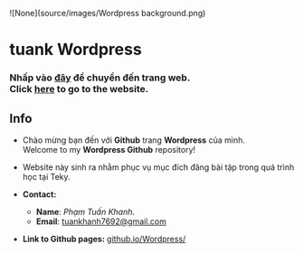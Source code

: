 ![None](source/images/Wordpress background.png)
# tuank Wordpress

### Nhấp vào [đây](https://tuankhanh7692.github.io/Wordpress/) để chuyển đến trang web.<br>Click [here](https://tuankhanh7692.github.io/Wordpress/) to go to the website.

## Info
- Chào mừng bạn đến với **Github** trang **Wordpress** của mình. <br>
Welcome to my **Wordpress Github** repository!

- Website này sinh ra nhằm phục vụ mục đích đăng bài tập trong quá trình học tại Teky.

- **Contact:**
   - **Name**: _Phạm Tuấn Khanh_.
   - **Email**: [tuankhanh7692@gmail.com](mailto:tuankhanh7692@gmail.com)
- **Link to Github pages:** [github.io/Wordpress/](https://tuankhanh7692.github.io/Wordpress/)
